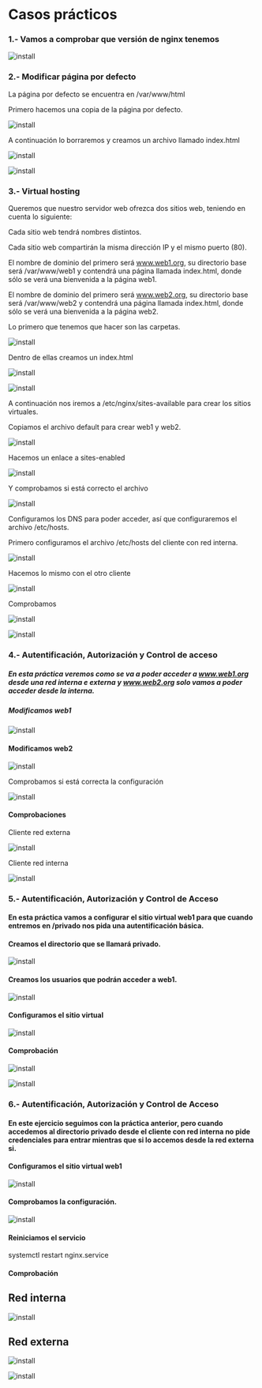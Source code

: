 # Casos prácticos

### 1.- Vamos a comprobar que versión de nginx tenemos

![install](/imagenes/version.png)

### 2.- Modificar página por defecto 

La página por defecto se encuentra en /var/www/html

Primero hacemos una copia de la página por defecto.

![install](/imagenes/copia.png)

A continuación lo borraremos y creamos un archivo llamado index.html

![install](/imagenes/index.png)

![install](/imagenes/modificado.png)

### 3.- Virtual hosting

Queremos que nuestro servidor web ofrezca dos sitios web, teniendo en cuenta lo siguiente:

Cada sitio web tendrá nombres distintos.

Cada sitio web compartirán la misma dirección IP y el mismo puerto (80).

El nombre de dominio del primero será www.web1.org, su directorio base será /var/www/web1 y contendrá una página llamada index.html, donde sólo se verá una bienvenida a la página web1.

El nombre de dominio del primero será www.web2.org, su directorio base será /var/www/web2 y contendrá una página llamada index.html, donde sólo se verá una bienvenida a la página web2.

Lo primero que tenemos que hacer son las carpetas.

![install](/imagenes/carpetas.png)

Dentro de ellas creamos un index.html

![install](/imagenes/pagina1.png)

![install](/imagenes/pagina2.png)

A continuación nos iremos a /etc/nginx/sites-available para crear los sitios virtuales.

Copiamos el archivo default para crear web1 y web2.

![install](/imagenes/sitio-virtual.png)

Hacemos un enlace a sites-enabled

![install](/imagenes/enlace.png)

Y comprobamos si está correcto el archivo

![install](/imagenes/comprobar.png)

Configuramos los DNS para poder acceder, así que configuraremos el archivo /etc/hosts.

Primero configuramos el archivo /etc/hosts del cliente con red interna.

![install](/imagenes/hosts-cliente.png)

Hacemos lo mismo con el otro cliente 

![install](/imagenes/hosts-cliente2.png)

Comprobamos

![install](/imagenes/cliente.png)

![install](/imagenes/comprobacion2.png)


### 4.- Autentificación, Autorización y Control de acceso

##### En esta práctica veremos como se va a poder acceder a www.web1.org desde una red interna e externa y www.web2.org solo vamos a poder acceder desde la interna.

##### Modificamos web1

![install](/imagenes/web1.png)

#### Modificamos web2

![install](/imagenes/web2.png)

Comprobamos si está correcta la configuración

![install](/imagenes/comp.png)

#### Comprobaciones

Cliente red externa

![install](/imagenes/externa.png)

Cliente red interna

![install](/imagenes/interna.png)


### 5.- Autentificación, Autorización y Control de Acceso

#### En esta práctica vamos a configurar el sitio virtual web1 para que cuando entremos en /privado nos pida una autentificación básica.

#### Creamos el directorio que se llamará privado.

![install](/imagenes/crear-privado.PNG)

#### Creamos los usuarios que podrán acceder a web1.

![install](/imagenes/pablo.PNG)

#### Configuramos el sitio virtual

![install](/imagenes/privado.PNG)

#### Comprobación

![install](/imagenes/comp-privado.PNG)

![install](/imagenes/comp-privado2.PNG)


### 6.- Autentificación, Autorización y Control de Acceso

#### En este ejercicio seguimos con la práctica anterior, pero cuando accedemos al directorio privado desde el cliente con red interna no pide credenciales para entrar mientras que si lo accemos desde la red externa si.

#### Configuramos el sitio virtual web1

![install](/imagenes/privado-virtual.PNG)

#### Comprobamos la configuración.

![install](/imagenes/nginx-t.PNG)

#### Reiniciamos el servicio

systemctl restart nginx.service

#### Comprobación

## Red interna

![install](/imagenes/comp-interna.PNG)

## Red externa

![install](/imagenes/comp-privado3.PNG)

![install](/imagenes/comp-privado4.PNG)












